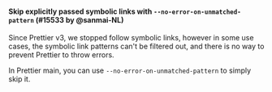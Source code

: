 #### Skip explicitly passed symbolic links with `--no-error-on-unmatched-pattern` (#15533 by @sanmai-NL)

Since Prettier v3, we stopped follow symbolic links, however in some use cases, the symbolic link patterns can't be filtered out, and there is no way to prevent Prettier to throw errors.

In Prettier main, you can use `--no-error-on-unmatched-pattern` to simply skip it.
